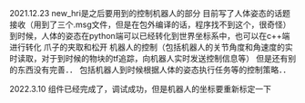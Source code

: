 2021.12.23
new_hri是之后要用到的控制机器人的部分
目前写了人体姿态的话题接收（用到了三个.msg文件，但是在包外编译的话，程序找不到这个，很奇怪）
       到时候，人体的姿态在python端可以已经转化到世界坐标系中，也可以在c++端进行转化
       爪子的夹取和松开
       机器人的控制（包括机器人的关节角度和角速度的实时读取，对于到时候的物块的tf追踪，向机器人实时发送控制信息等）
但是还有别的东西没有完善．．
包括机器人到时候根据人体的姿态执行任务等的控制策略．．

2022.3.10
组件已经完成了，调试成功，但是机器人的坐标要重新标定一下
